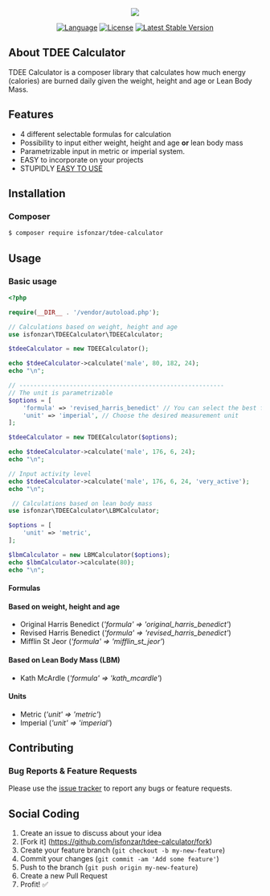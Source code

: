 <p align="center"><img src="https://rawcdn.githack.com/isfonzar/tdee-calculator/master/logo.png"></p>

<p align="center">
<a href="https://packagist.org/packages/isfonzar/tdee-calculator"><img src="https://img.shields.io/badge/Language-PHP-brightgreen.svg" alt="Language"></a>
<a href="https://packagist.org/packages/isfonzar/tdee-calculator"><img src="https://img.shields.io/badge/License-MIT-blue.svg" alt="License"></a>
<a href="https://packagist.org/packages/isfonzar/tdee-calculator"><img src="https://img.shields.io/badge/Version-1.01-brightgreen.svg" alt="Latest Stable Version"></a>
</p>

## About TDEE Calculator
TDEE Calculator is a composer library that calculates how much energy (calories) are burned daily given the weight, height and age or Lean Body Mass.

## Features

- 4 different selectable formulas for calculation
- Possibility to input either weight, height and age **or** lean body mass
- Parametrizable input in metric or imperial system.
- EASY to incorporate on your projects
- STUPIDLY [EASY TO USE](https://github.com/isfonzar/tdee-calculator#usage)

## Installation

### Composer

```bash
$ composer require isfonzar/tdee-calculator
```

## Usage

### Basic usage

```php
<?php

require(__DIR__ . '/vendor/autoload.php');

// Calculations based on weight, height and age
use isfonzar\TDEECalculator\TDEECalculator;

$tdeeCalculator = new TDEECalculator();

echo $tdeeCalculator->calculate('male', 80, 182, 24);
echo "\n";

// ---------------------------------------------------------
// The unit is parametrizable
$options = [
    'formula' => 'revised_harris_benedict' // You can select the best formula for your needs
    'unit' => 'imperial', // Choose the desired measurement unit
];

$tdeeCalculator = new TDEECalculator($options);

echo $tdeeCalculator->calculate('male', 176, 6, 24);
echo "\n";

// Input activity level
echo $tdeeCalculator->calculate('male', 176, 6, 24, 'very_active');
echo "\n";

 // Calculations based on lean body mass
use isfonzar\TDEECalculator\LBMCalculator;

$options = [
    'unit' => 'metric',
];

$lbmCalculator = new LBMCalculator($options);
echo $lbmCalculator->calculate(80);
echo "\n";
```
#### Formulas
#### Based on weight, height and age
- Original Harris Benedict (_'formula' => 'original_harris_benedict'_)
- Revised Harris Benedict (_'formula' => 'revised_harris_benedict'_)
- Mifflin St Jeor (_'formula' => 'mifflin_st_jeor'_)

#### Based on Lean Body Mass (LBM)
- Kath McArdle (_'formula' => 'kath_mcardle'_)

#### Units
- Metric (_'unit' => 'metric'_)
- Imperial (_'unit' => 'imperial'_)

## Contributing

### Bug Reports & Feature Requests

Please use the [issue tracker](https://github.com/isfonzar/tdee-calculator/issues) to report any bugs or feature requests.

## Social Coding

1. Create an issue to discuss about your idea
2. [Fork it] (https://github.com/isfonzar/tdee-calculator/fork)
3. Create your feature branch (`git checkout -b my-new-feature`)
4. Commit your changes (`git commit -am 'Add some feature'`)
5. Push to the branch (`git push origin my-new-feature`)
6. Create a new Pull Request
7. Profit! :white_check_mark:
